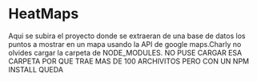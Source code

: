# HeatMaps
Aqui se subira el proyecto donde se extraeran de una base de datos los puntos a mostrar en un mapa usando la API de google maps.Charly no olvides cargar la carpeta de NODE_MODULES.
NO PUSE CARGAR ESA CARPETA POR QUE TRAE MAS DE 100 ARCHIVITOS PERO CON UN NPM INSTALL QUEDA
